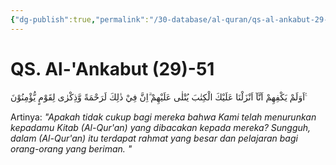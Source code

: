 ```yaml
---
{"dg-publish":true,"permalink":"/30-database/al-quran/qs-al-ankabut-29-51/"}
---
```



# QS. Al-'Ankabut (29)-51
اَوَلَمْ يَكْفِهِمْ اَنَّآ اَنْزَلْنَا عَلَيْكَ الْكِتٰبَ يُتْلٰى عَلَيْهِمْ ۗاِنَّ فِيْ ذٰلِكَ لَرَحْمَةً وَّذِكْرٰى لِقَوْمٍ يُّؤْمِنُوْنَ ࣖ 

Artinya: *"Apakah tidak cukup bagi mereka bahwa Kami telah menurunkan kepadamu Kitab (Al-Qur'an) yang dibacakan kepada mereka? Sungguh, dalam (Al-Qur'an) itu terdapat rahmat yang besar dan pelajaran bagi orang-orang yang beriman. "*
